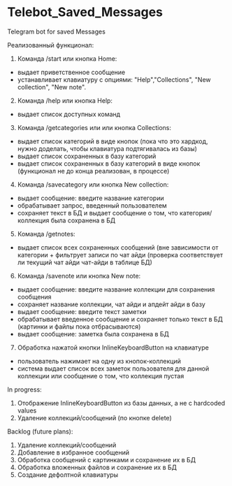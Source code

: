 # Telebot_Saved_Messages
Telegram bot for saved Messages

Реализованный функционал: 
1. Команда /start или кнопка Home:
- выдает приветственное сообщение 
- устанавливает клавиатуру с опциями: "Help","Collections", "New collection", "New note". 
2. Команда /help или кнопка Help:
- выдает список доступных команд
3. Команда /getcategories или или кнопка Сollections:
- выдает список категорий в виде кнопок (пока что это хардкод, нужно доделать, чтобы клавиатура подтягивалась из базы)
- выдает список сохраненных в базу категорий
- выдает список сохраненных в базу категорий в виде кнопок (функционал не до конца реализован, в процессе)
4. Команда /savecategory или кнопка New collection:
- выдает сообщение: введите название категории 
- обрабатывает запрос, введенный пользователем
- сохраняет текст в БД и выдает сообщение о том, что категория/коллекция была сохранена в БД
5. Команда /getnotes:
- выдает список всех сохраненных сообщений (вне зависимости от категории + фильтрует записи по чат айди (проверка соответствует ли текущий чат айди чат-айди в таблице БД)
6. Команда /savenote или кнопка New note:
- выдает сообщение: введите название коллекции для сохранения сообщения
- сохраняет название коллекции, чат айди и апдейт айди в базу
- выдает сообщение: введите текст заметки
- обрабатывает введенное сообщение и сохраняет только текст в БД (картинки и файлы пока отбрасываются)
- выдает сообщение: заметка была сохранена в БД
7. Обработка нажатой кнопки InlineKeyboardButton на клавиатуре
- пользователь нажимает на одну из кнопок-коллекций
- система выдает список всех заметок пользователя для данной коллекции или сообщение о том, что коллекция пустая



In progress:
1. Отображение InlineKeyboardButton из базы данных, а не с hardcoded values
2. Удаление коллекций/сообщений (по кнопке delete)

Backlog (future plans):
1. Удаление коллекций/сообщений
2. Добавление в избранное сообщений
3. Обработка сообщений с картинками и сохранение их в БД 
4. Обработка вложенных файлов и сохранение их в БД 
5. Создание дефолтной клавиатуры
